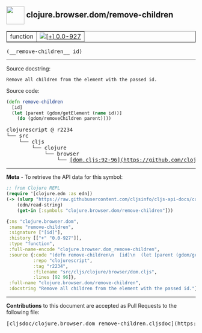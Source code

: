 ## <img width="48px" valign="middle" src="http://i.imgur.com/Hi20huC.png"> clojure.browser.dom/remove-children

 <table border="1">
<tr>

<td>function</td>
<td><a href="https://github.com/cljsinfo/cljs-api-docs/tree/0.0-927"><img valign="middle" alt="[+] 0.0-927" src="https://img.shields.io/badge/+-0.0--927-lightgrey.svg"></a> </td>
</tr>
</table>

 <samp>
(__remove-children__ id)<br>
</samp>

---




Source docstring:

```
Remove all children from the element with the passed id.
```

Source code:

```clj
(defn remove-children
  [id]
  (let [parent (gdom/getElement (name id))]
    (do (gdom/removeChildren parent))))
```

 <pre>
clojurescript @ r2234
└── src
    └── cljs
        └── clojure
            └── browser
                └── <ins>[dom.cljs:92-96](https://github.com/clojure/clojurescript/blob/r2234/src/cljs/clojure/browser/dom.cljs#L92-L96)</ins>
</pre>


---

__Meta__ - To retrieve the API data for this symbol:

```clj
;; from Clojure REPL
(require '[clojure.edn :as edn])
(-> (slurp "https://raw.githubusercontent.com/cljsinfo/cljs-api-docs/catalog/cljs-api.edn")
    (edn/read-string)
    (get-in [:symbols "clojure.browser.dom/remove-children"]))
```

```clj
{:ns "clojure.browser.dom",
 :name "remove-children",
 :signature ["[id]"],
 :history [["+" "0.0-927"]],
 :type "function",
 :full-name-encode "clojure.browser.dom_remove-children",
 :source {:code "(defn remove-children\n  [id]\n  (let [parent (gdom/getElement (name id))]\n    (do (gdom/removeChildren parent))))",
          :repo "clojurescript",
          :tag "r2234",
          :filename "src/cljs/clojure/browser/dom.cljs",
          :lines [92 96]},
 :full-name "clojure.browser.dom/remove-children",
 :docstring "Remove all children from the element with the passed id."}

```

---

__Contributions__ to this document are accepted as Pull Requests to the following file:

 <pre>
[cljsdoc/clojure.browser.dom_remove-children.cljsdoc](https://github.com/cljsinfo/cljs-api-docs/blob/master/cljsdoc/clojure.browser.dom_remove-children.cljsdoc)
</pre>

